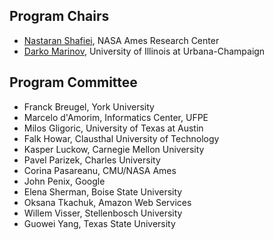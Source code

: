 ## Program Chairs
* [Nastaran Shafiei](https://ti.arc.nasa.gov/profile/nshafiei/), NASA Ames Research Center
* [Darko Marinov](http://mir.cs.illinois.edu/marinov/), University of Illinois at Urbana-Champaign


## Program Committee
* Franck Breugel, York University
* Marcelo d'Amorim, Informatics Center, UFPE
* Milos Gligoric, University of Texas at Austin
* Falk Howar, Clausthal University of Technology
* Kasper Luckow, Carnegie Mellon University
* Pavel Parizek, Charles University
* Corina Pasareanu, CMU/NASA Ames
* John Penix, Google
* Elena Sherman, Boise State University
* Oksana Tkachuk, Amazon Web Services
* Willem Visser, Stellenbosch University
* Guowei Yang, Texas State University